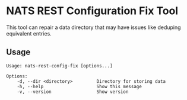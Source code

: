 # NATS REST Configuration Fix Tool

This tool can repair a data directory that may have issues like deduping equivalent entries.

## Usage

```
Usage: nats-rest-config-fix [options...]

Options:
    -d, --dir <directory>         Directory for storing data
    -h, --help                    Show this message
    -v, --version                 Show version

```
